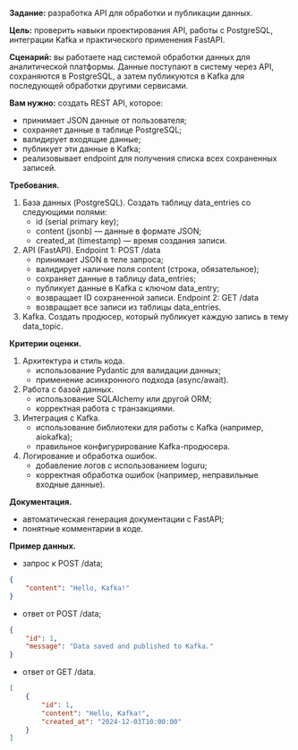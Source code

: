 **Задание:** разработка API для обработки и публикации данных.

**Цель:** проверить навыки проектирования API, работы с PostgreSQL, интеграции Kafka и практического применения FastAPI.

**Сценарий:** вы работаете над системой обработки данных для аналитической платформы. Данные поступают в систему через API, сохраняются в PostgreSQL, а затем публикуются в Kafka для последующей обработки другими сервисами.

**Вам нужно:** создать REST API, которое: 
  - принимает JSON данные от пользователя;
  - сохраняет данные в таблице PostgreSQL; 
  - валидирует входящие данные;
  - публикует эти данные в Kafka;
  - реализовывает endpoint для получения списка всех сохраненных записей.

**Требования.**
1. База данных (PostgreSQL).
  Создать таблицу data_entries со следующими полями:
    - id (serial primary key);
    - content (jsonb) — данные в формате JSON;
    - created_at (timestamp) — время создания записи.
2. API (FastAPI).
  Endpoint 1: POST /data
    - принимает JSON в теле запроса;
    - валидирует наличие поля content (строка, обязательное);
    - сохраняет данные в таблицу data_entries;
    - публикует данные в Kafka с ключом data_entry;
    - возвращает ID сохраненной записи.
  Endpoint 2: GET /data
    - возвращает все записи из таблицы data_entries.
3. Kafka.
  Создать продюсер, который публикует каждую запись в тему data_topic.

**Критерии оценки.**
1. Архитектура и стиль кода.
    - использование Pydantic для валидации данных;
    - применение асинхронного подхода (async/await).
2. Работа с базой данных.
    - использование SQLAlchemy или другой ORM;
    - корректная работа с транзакциями.
3. Интеграция с Kafka.
    - использование библиотеки для работы с Kafka (например, aiokafka); 
    - правильное конфигурирование Kafka-продюсера.
4. Логирование и обработка ошибок.
    - добавление логов с использованием loguru;
    - корректная обработка ошибок (например, неправильные входные данные).

**Документация.**
  - автоматическая генерация документации с FastAPI;
  - понятные комментарии в коде.

**Пример данных.**
  - запрос к POST /data;
  ```json
  {
      "content": "Hello, Kafka!"
  }
  ```
  - ответ от POST /data;
  ```json
  {
      "id": 1,
      "message": "Data saved and published to Kafka."
  }
  ```

  - ответ от GET /data.
  ```json
  [
      {
          "id": 1,
          "content": "Hello, Kafka!",
          "created_at": "2024-12-03T10:00:00"
      }
  ]
  ```
